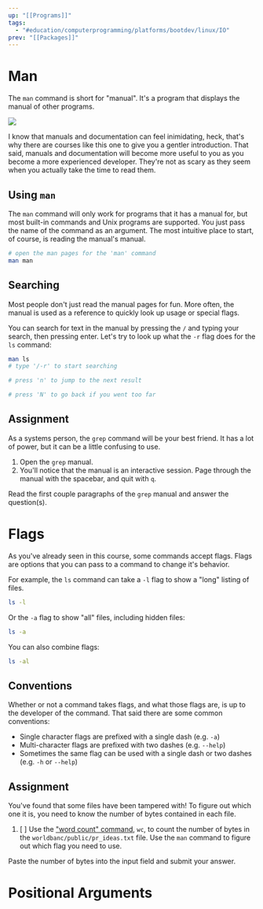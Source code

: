 ```yaml
---
up: "[[Programs]]"
tags:
  - "#education/computerprogramming/platforms/bootdev/linux/IO"
prev: "[[Packages]]"
---
```


# Man

The `man` command is short for "manual". It's a program that displays the manual of other programs.

![](https://i.imgur.com/JUzYAhI.png)

I know that manuals and documentation can feel inimidating, heck, that's why there are courses like this one to give you a gentler introduction. That said, manuals and documentation will become more useful to you as you become a more experienced developer. They're not as scary as they seem when you actually take the time to read them. 
## Using `man`

The `man` command will only work for programs that it has a manual for, but most built-in commands and Unix programs are supported. You just pass the name of the command as an argument. The most intuitive place to start, of course, is reading the manual's manual.

```bash
# open the man pages for the 'man' command
man man
```
## Searching

Most people don't just read the manual pages for fun. More often, the manual is used as a reference to quickly look up usage or special flags. 

You can search for text in the manual by pressing the `/` and typing your search, then pressing enter. Let's try to look up what the `-r` flag does for the `ls` command:

```bash
man ls
# type '/-r' to start searching

# press 'n' to jump to the next result

# press 'N' to go back if you went too far
```
## Assignment

As a systems person, the `grep` command will be your best friend. It has a lot of power, but it can be a little confusing to use.

1. Open the `grep` manual.
2. You'll notice that the manual is an interactive session. Page through the manual with the spacebar, and quit with `q`.

Read the first couple paragraphs of the `grep` manual and answer the question(s).
# Flags

As you've already seen in this course, some commands accept flags. Flags are options that you can pass to a command to change it's behavior. 

For example, the `ls` command can take a `-l` flag to show a "long" listing of files.

```bash
ls -l
```

Or the `-a` flag to show "all" files, including hidden files:

```bash
ls -a
```

You can also combine flags:

```bash
ls -al
```
## Conventions

Whether or not a command takes flags, and what those flags are, is up to the developer of the command. That said there are some common conventions:

- Single character flags are prefixed with a single dash (e.g. `-a`)
- Multi-character flags are prefixed with two dashes (e.g. `--help`)
- Sometimes the same flag can be used with a single dash or two dashes (e.g. `-h` or `--help`)
## Assignment

You've found that some files have been tampered with! To figure out which one it is, you need to know the number of bytes contained in each file.

1. [ ] Use the ["word count" command](https://www.ibm.com/docs/en/aix/7.3?topic=af-counting-words-lines-bytes-in-files-wc-command), `wc`, to count the number of bytes in the `worldbanc/public/pr_ideas.txt` file. Use the `man` command to figure out which flag you need to use.

Paste the number of bytes into the input field and submit your answer.
# Positional Arguments

